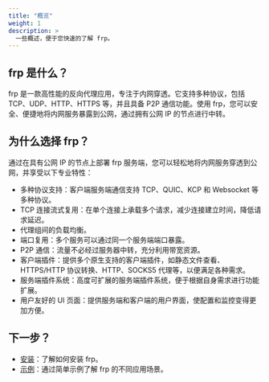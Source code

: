 ```yaml
---
title: "概览"
weight: 1
description: >
  一些概述，便于您快速的了解 frp。
---
```


## frp 是什么？

frp 是一款高性能的反向代理应用，专注于内网穿透。它支持多种协议，包括 TCP、UDP、HTTP、HTTPS 等，并且具备 P2P 通信功能。使用 frp，您可以安全、便捷地将内网服务暴露到公网，通过拥有公网 IP 的节点进行中转。

## 为什么选择 frp？

通过在具有公网 IP 的节点上部署 frp 服务端，您可以轻松地将内网服务穿透到公网，并享受以下专业特性：

* 多种协议支持：客户端服务端通信支持 TCP、QUIC、KCP 和 Websocket 等多种协议。
* TCP 连接流式复用：在单个连接上承载多个请求，减少连接建立时间，降低请求延迟。
* 代理组间的负载均衡。
* 端口复用：多个服务可以通过同一个服务端端口暴露。
* P2P 通信：流量不必经过服务器中转，充分利用带宽资源。
* 客户端插件：提供多个原生支持的客户端插件，如静态文件查看、HTTPS/HTTP 协议转换、HTTP、SOCKS5 代理等，以便满足各种需求。
* 服务端插件系统：高度可扩展的服务端插件系统，便于根据自身需求进行功能扩展。
* 用户友好的 UI 页面：提供服务端和客户端的用户界面，使配置和监控变得更加方便。

## 下一步？

* [安装](/docs/setup/)：了解如何安装 frp。
* [示例](/docs/examples/)：通过简单示例了解 frp 的不同应用场景。
